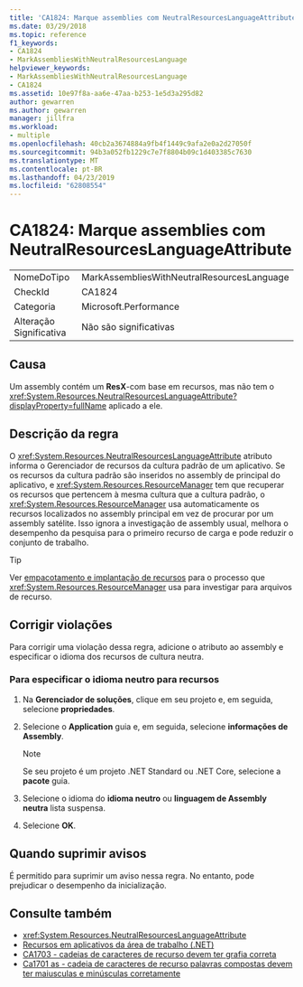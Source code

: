 ```yaml
---
title: 'CA1824: Marque assemblies com NeutralResourcesLanguageAttribute'
ms.date: 03/29/2018
ms.topic: reference
f1_keywords:
- CA1824
- MarkAssembliesWithNeutralResourcesLanguage
helpviewer_keywords:
- MarkAssembliesWithNeutralResourcesLanguage
- CA1824
ms.assetid: 10e97f8a-aa6e-47aa-b253-1e5d3a295d82
author: gewarren
ms.author: gewarren
manager: jillfra
ms.workload:
- multiple
ms.openlocfilehash: 40cb2a3674884a9fb4f1449c9afa2e0a2d27050f
ms.sourcegitcommit: 94b3a052fb1229c7e7f8804b09c1d403385c7630
ms.translationtype: MT
ms.contentlocale: pt-BR
ms.lasthandoff: 04/23/2019
ms.locfileid: "62808554"
---
```

# <a name="ca1824-mark-assemblies-with-neutralresourceslanguageattribute"></a>CA1824: Marque assemblies com NeutralResourcesLanguageAttribute

|||
|-|-|
|NomeDoTipo|MarkAssembliesWithNeutralResourcesLanguage|
|CheckId|CA1824|
|Categoria|Microsoft.Performance|
|Alteração Significativa|Não são significativas|

## <a name="cause"></a>Causa

Um assembly contém um **ResX**-com base em recursos, mas não tem o <xref:System.Resources.NeutralResourcesLanguageAttribute?displayProperty=fullName> aplicado a ele.

## <a name="rule-description"></a>Descrição da regra

O <xref:System.Resources.NeutralResourcesLanguageAttribute> atributo informa o Gerenciador de recursos da cultura padrão de um aplicativo. Se os recursos da cultura padrão são inseridos no assembly de principal do aplicativo, e <xref:System.Resources.ResourceManager> tem que recuperar os recursos que pertencem à mesma cultura que a cultura padrão, o <xref:System.Resources.ResourceManager> usa automaticamente os recursos localizados no assembly principal em vez de procurar por um assembly satélite. Isso ignora a investigação de assembly usual, melhora o desempenho da pesquisa para o primeiro recurso de carga e pode reduzir o conjunto de trabalho.

> [!TIP]
> Ver [empacotamento e implantação de recursos](/dotnet/framework/resources/packaging-and-deploying-resources-in-desktop-apps) para o processo que <xref:System.Resources.ResourceManager> usa para investigar para arquivos de recurso.

## <a name="fix-violations"></a>Corrigir violações

Para corrigir uma violação dessa regra, adicione o atributo ao assembly e especificar o idioma dos recursos de cultura neutra.

### <a name="to-specify-the-neutral-language-for-resources"></a>Para especificar o idioma neutro para recursos

1. Na **Gerenciador de soluções**, clique em seu projeto e, em seguida, selecione **propriedades**.

2. Selecione o **Application** guia e, em seguida, selecione **informações de Assembly**.

   > [!NOTE]
   > Se seu projeto é um projeto .NET Standard ou .NET Core, selecione a **pacote** guia.

3. Selecione o idioma do **idioma neutro** ou **linguagem de Assembly neutra** lista suspensa.

4. Selecione **OK**.

## <a name="when-to-suppress-warnings"></a>Quando suprimir avisos

É permitido para suprimir um aviso nessa regra. No entanto, pode prejudicar o desempenho da inicialização.

## <a name="see-also"></a>Consulte também

- <xref:System.Resources.NeutralResourcesLanguageAttribute>
- [Recursos em aplicativos da área de trabalho (.NET)](/dotnet/framework/resources/)
- [CA1703 - cadeias de caracteres de recurso devem ter grafia correta](../code-quality/ca1703-resource-strings-should-be-spelled-correctly.md)
- [Ca1701 as - cadeia de caracteres de recurso palavras compostas devem ter maiusculas e minúsculas corretamente](../code-quality/ca1701-resource-string-compound-words-should-be-cased-correctly.md)